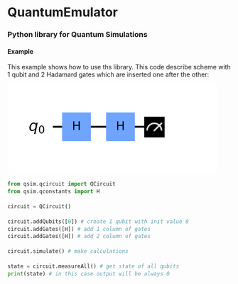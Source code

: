 # QuantumEmulator

### Python library for Quantum Simulations


#### Example
This example shows how to use ths library. This code describe scheme with 1 qubit and 2 Hadamard gates which are inserted one after the other:

![Alt text](/images/two_h_gates_scheme.bmp?raw=true "Example scheme")

```python
from qsim.qcircuit import QCircuit
from qsim.qconstants import H

circuit = QCircuit()

circuit.addQubits([0]) # create 1 qubit with init value 0
circuit.addGates([H]) # add 1 column of gates
circuit.addGates([H]) # add 2 column of gates

circuit.simulate() # make calculations

state = circuit.measureAll() # get state of all qubits
print(state) # in this case output will be always 0
```

